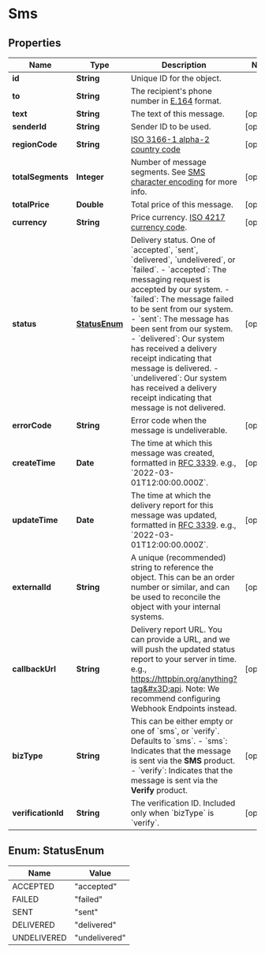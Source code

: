

# Sms


## Properties

| Name | Type | Description | Notes |
|------------ | ------------- | ------------- | -------------|
|**id** | **String** | Unique ID for the object. |  |
|**to** | **String** | The recipient&#39;s phone number in [E.164](https://en.wikipedia.org/wiki/E.164) format. |  |
|**text** | **String** | The text of this message. |  [optional] |
|**senderId** | **String** | Sender ID to be used. |  [optional] |
|**regionCode** | **String** | [ISO 3166-1 alpha-2 country code](https://en.wikipedia.org/wiki/ISO_3166-1_alpha-2) |  [optional] |
|**totalSegments** | **Integer** | Number of message segments. See [SMS character encoding](https://help.ycloud.com/en/articles/3083427-sms-character-encoding) for more info. |  [optional] |
|**totalPrice** | **Double** | Total price of this message. |  [optional] |
|**currency** | **String** | Price currency. [ISO 4217 currency code](https://en.wikipedia.org/wiki/ISO_4217). |  [optional] |
|**status** | [**StatusEnum**](#StatusEnum) | Delivery status. One of &#x60;accepted&#x60;, &#x60;sent&#x60;, &#x60;delivered&#x60;, &#x60;undelivered&#x60;, or &#x60;failed&#x60;. - &#x60;accepted&#x60;: The messaging request is accepted by our system. - &#x60;failed&#x60;: The message failed to be sent from our system. - &#x60;sent&#x60;: The message has been sent from our system. - &#x60;delivered&#x60;: Our system has received a delivery receipt indicating that message is delivered. - &#x60;undelivered&#x60;: Our system has received a delivery receipt indicating that message is not delivered. |  [optional] |
|**errorCode** | **String** | Error code when the message is undeliverable. |  [optional] |
|**createTime** | **Date** | The time at which this message was created, formatted in [RFC 3339](https://datatracker.ietf.org/doc/html/rfc3339). e.g., &#x60;2022-03-01T12:00:00.000Z&#x60;. |  [optional] |
|**updateTime** | **Date** | The time at which the delivery report for this message was updated, formatted in [RFC 3339](https://datatracker.ietf.org/doc/html/rfc3339). e.g., &#x60;2022-03-01T12:00:00.000Z&#x60;. |  [optional] |
|**externalId** | **String** | A unique (recommended) string to reference the object. This can be an order number or similar, and can be used to reconcile the object with your internal systems. |  [optional] |
|**callbackUrl** | **String** | Delivery report URL. You can provide a URL, and we will push the updated status report to your server in time. e.g., https://httpbin.org/anything?tag&#x3D;api. Note: We recommend configuring Webhook Endpoints instead. |  [optional] |
|**bizType** | **String** | This can be either empty or one of &#x60;sms&#x60;, or &#x60;verify&#x60;. Defaults to &#x60;sms&#x60;. - &#x60;sms&#x60;: Indicates that the message is sent via the **SMS** product. - &#x60;verify&#x60;: Indicates that the message is sent via the **Verify** product. |  [optional] |
|**verificationId** | **String** | The verification ID. Included only when &#x60;bizType&#x60; is &#x60;verify&#x60;. |  [optional] |



## Enum: StatusEnum

| Name | Value |
|---- | -----|
| ACCEPTED | &quot;accepted&quot; |
| FAILED | &quot;failed&quot; |
| SENT | &quot;sent&quot; |
| DELIVERED | &quot;delivered&quot; |
| UNDELIVERED | &quot;undelivered&quot; |



